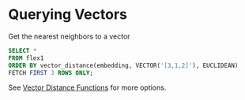 # Querying Vectors

Get the nearest neighbors to a vector

```SQL
SELECT *
FROM flex1
ORDER BY vector_distance(embedding, VECTOR('[3,1,2]'), EUCLIDEAN)
FETCH FIRST 3 ROWS ONLY;
```

See [Vector Distance Functions]() for more options.
